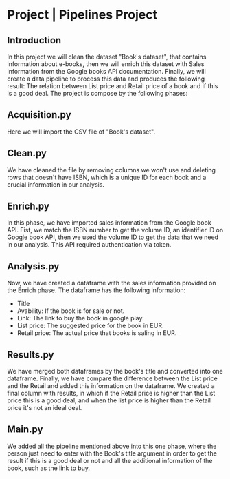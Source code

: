 # Project | Pipelines Project

## Introduction

In this project we will clean the dataset "Book's dataset", that contains information about e-books, then we will enrich this dataset with Sales information from the Google books API documentation. Finally, we will create a data pipeline to process this data and produces the following result: The relation between List price and Retail price of a book and if this is a good deal. The project is compose by the following phases:

## Acquisition.py

Here we will import the CSV file of "Book's dataset". 

## Clean.py

We have cleaned the file by removing columns we won't use and deleting rows that doesn't have ISBN, which is a unique ID for each book and a crucial information in our analysis.


## Enrich.py

In this phase, we have imported sales information from the Google book API. Fist, we match the ISBN number to get the volume ID, an identifier ID on Google book API, then we used the volume ID to get the data that we need in our analysis. This API required authentication via token.

## Analysis.py

Now, we have created a dataframe with the sales information provided on the Enrich phase. The dataframe has the following information:

- Title
- Avability: If the book is for sale or not.
- Link: The link to buy the book in google play.
- List price: The suggested price for the book in EUR.
- Retail price: The actual price that books is saling in EUR.

## Results.py

We have merged both dataframes by the book's title and converted into one dataframe. Finally, we have compare the difference between the List price and the Retail and added this information on the dataframe. We created a final column with results, in which if the Retail price is higher than the List price this is a good deal, and when the list price is higher than the Retail price it's not an ideal deal.

## Main.py

We added all the pipeline mentioned above into this one phase, where the person just need to enter with the Book's title argument in order to get the result if this is a good deal or not and all the additional information of the book, such as the link to buy. 


